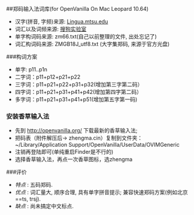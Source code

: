 ##郑码输入法词库(for OpenVanilla On Mac Leopard 10.64)

- 汉字(拼音, 字频)来源: [Lingua.mtsu.edu](http://lingua.mtsu.edu/chinese-computing/statistics/) 
- 词汇以及词频来源: [搜狗实验室](http://www.sogou.com/labs/dl/w.html)
- 单字构词码来源: zm66.txt(自己以前整理的文件, 出处忘记了)
- 词汇构词码来源: ZMGB18J_utf8.txt (大字集郑码, 来源于官方光盘)

###构词方案
- 单字: p11..p1n
- 二字词：p11+p12+p21+p22
- 三字词：p11+p21+p22+p31+p32(增加第三字第二码） 
- 四字词：p11+p21+p31+p41+p42(增加第四字第二码） 
- 多字词：p11+p21+p31+p41+p51(增加第五字第一码) 

### 安装香草输入法
- 先到 http://openvanilla.org/ 下载最新的香草输入法;
- 把码表（附件解压后-> zhengma.cin）复制到文件夹： ~/Library/Application Support/OpenVanilla/UserData/OVIMGeneric
- 注销再登陆即可(单纯重启Finder是不行的)
- 选择香草输入法，再点一次香草图标，选zhengma

###评价
- *特点* : 五码郑码.
- *优点* : 词汇量大, 顺序合理, 具有单字拼音提示; 兼容快速郑码方案(例如北京==ts, trsj).
- *缺点* : 尚未搞定中文标点. 

